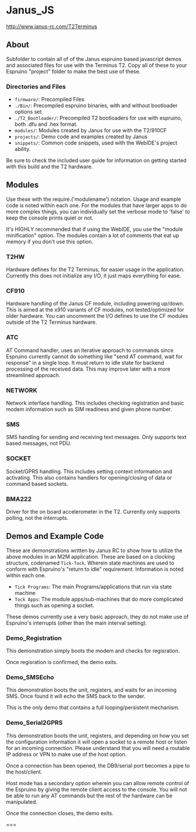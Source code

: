 Janus_JS
========

http://www.janus-rc.com/T2Terminus

About
-----

Subfolder to contain all of of the Janus espruino based javascript demos and associated files for use with the Terminus T2. Copy all of these to your Espruino "project" folder to make the best use of these.

### Directories and Files

* `firmware/`:          Precompiled Files
* `./Bin/`:          	Precompiled espruino binaries, with and without bootloader options set
* `./T2_Bootloader/`:   Precompiled T2 bootloaders for use with espruino, both .dfu and .hex format.
* `modules/`:           Modules created by Janus for use with the T2/910CF
* `projects/`:          Demo code and examples created by Janus
* `snippets/`:          Common code snippets, used with the WebIDE's project ability.

Be sure to check the included user guide for information on getting started with this build and the T2 hardware.

Modules
-----

Use these with the require.('modulename') notation. Usage and example code is noted within each one. For the modules that have larger apps to do more complex things, you can individually set the verbose mode to 'false' to keep the console prints quiet or not. 

It's HIGHLY recommended that if using the WebIDE, you use the "module minification" option. The modules contain a lot of comments that eat up memory if you don't use this option.

### T2HW
Hardware defines for the T2 Terminus, for easier usage in the application. Currently this does not initialize any I/O, it just maps everything for ease. 

### CF910
Hardware handling of the Janus CF module, including powering up/down. This is aimed at the x910 variants of CF modules, not tested/optimized for older hardware. You can uncomment the I/O defines to use the CF modules outside of the T2 Terminus hardware. 

### ATC
AT Command handler, uses an iterative approach to commands since Espruino currently cannot do something like "send AT command, wait for response" in a single loop. It must return to idle state for backend processing of the received data. This may improve later with a more streamlined approach.

### NETWORK
Network interface handling. This includes checking registration and basic modem information such as SIM readiness and given phone number.

### SMS
SMS handling for sending and receiving text messages. Only supports text based messages, not PDU. 

### SOCKET
Socket/GPRS handling. This includes setting context information and activating. This also contains handlers for opening/closing of data or command based sockets.

### BMA222
Driver for the on board accelerometer in the T2. Currently only supports polling, not the interrupts.

Demos and Example Code
----------------------

These are demonstrations written by Janus RC to show how to utilize the above modules in an M2M application. These are based on a clocking structure, codenamed `Tick-Tock`. Wherein state machines are used to conform with Espruino's "return to idle" requirement. Information is noted within each one.
* `Tick Programs`: The main Programs/applications that run via state machine
* `Tock Apps`: The module apps/sub-machines that do more complicated things such as opening a socket.

These demos currently use a very basic approach, they do not make use of Espruino's interrupts (other than the main interval setting).

### Demo_Registration
This demonstration simply boots the modem and checks for regisration. 

Once regisration is confirmed, the demo exits.

### Demo_SMSEcho
This demonstration boots the unit, registers, and waits for an incoming SMS. Once found it will echo the SMS back to the sender. 

This is the only demo that contains a full looping/persistent mechanism.

### Demo_Serial2GPRS
This demonstration boots the unit, registers, and depending on how you set the configuration information it will open a socket to a remote host or listen for an incoming connection. Please understand that you will need a routable IP address or VPN to make use of the host option. 

Once a connection has been opened, the DB9/serial port becomes a pipe to the host/client. 

Host mode has a secondary option wherein you can allow remote control of the Espruino by giving the remote client access to the console. You will not be able to run any AT commands but the rest of the hardware can be manipulated. 

Once the connection closes, the demo exits.


===



